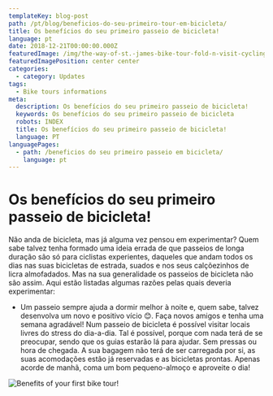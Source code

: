 ```yaml
---
templateKey: blog-post
path: /pt/blog/beneficios-do-seu-primeiro-tour-em-bicicleta/
title: Os benefícios do seu primeiro passeio de bicicleta!
language: pt
date: 2018-12-21T00:00:00.000Z
featuredImage: /img/the-way-of-st.-james-bike-tour-fold-n-visit-cycling-holidays-4323.jpg
featuredImagePosition: center center
categories:
  - category: Updates
tags:
  - Bike tours informations
meta:
  description: Os benefícios do seu primeiro passeio de bicicleta!
  keywords: Os benefícios do seu primeiro passeio de bicicleta
  robots: INDEX
  title: Os benefícios do seu primeiro passeio de bicicleta!
  language: PT
languagePages:
  - path: /beneficios do seu primeiro passeio em bicicleta/
    language: pt
---
```

# Os benefícios do seu primeiro passeio de bicicleta!

Não anda de bicicleta, mas já alguma vez pensou em experimentar? Quem sabe talvez tenha formado uma ideia errada de que passeios de longa duração são só para ciclistas experientes, daqueles que andam todos os dias nas suas bicicletas de estrada, suados e nos seus calçõezinhos de licra almofadados. Mas na sua generalidade os passeios de bicicleta não são assim. Aqui estão listadas algumas razões pelas quais deveria experimentar:

* Um passeio sempre ajuda a dormir melhor à noite e, quem sabe, talvez desenvolva um novo e positivo vício 😊. Faça novos amigos e tenha uma semana agradável! Num passeio de bicicleta é possível visitar locais livres do stress do dia-a-dia. Tal é possível, porque com nada terá de se preocupar, sendo que os guias estarão lá para ajudar. Sem pressas ou hora de chegada. A sua bagagem não terá de ser carregada por si, as suas acomodações estão já reservadas e as bicicletas prontas. Apenas acorde de manhã, coma um bom pequeno-almoço e aproveite o dia!

![Benefits of your first bike tour!](/img/the-way-of-st.-james-bike-tour-fold-n-visit-cycling-holidays-4323.jpg "Benefits of your first bike tour!")
